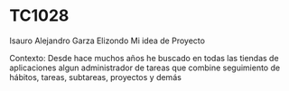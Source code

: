 # TC1028
Isauro Alejandro Garza Elizondo
Mi idea de Proyecto

Contexto:
Desde hace muchos años he buscado en todas las tiendas de aplicaciones algun administrador de tareas que combine seguimiento de hábitos, tareas, subtareas, proyectos y demás 
